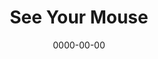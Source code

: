 ---
title: See Your Mouse
id: see-your-mouse
tech: CSS
date: 0000-00-00
link: https://zacharycrespin.github.io/see-your-mouse
linktext: See
---